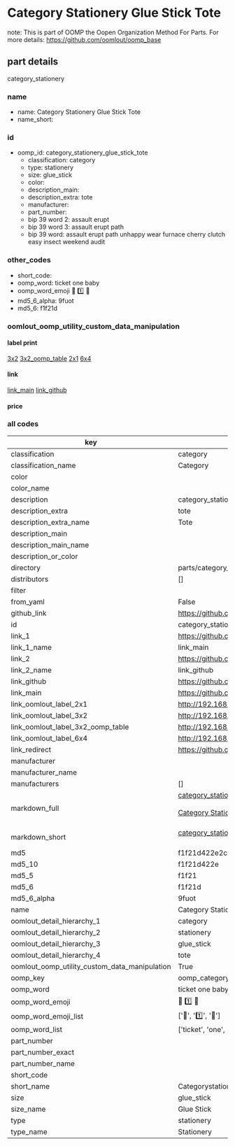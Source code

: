 # Category Stationery Glue Stick Tote  

note: This is part of OOMP the Oopen Organization Method For Parts. For more details: https://github.com/oomlout/oomp_base

##  part details
  



category_stationery



### name
* name: Category Stationery Glue Stick Tote
* name_short: 
### id
* oomp_id: category_stationery_glue_stick_tote
  * classification: category
  * type: stationery
  * size: glue_stick
  * color: 
  * description_main: 
  * description_extra: tote
  * manufacturer: 
  * part_number: 
  * bip 39 word 2: assault erupt
  * bip 39 word 3: assault erupt path
  * bip 39 word: assault erupt path unhappy wear furnace cherry clutch easy insect weekend audit

### other_codes
* short_code: 
* oomp_word: ticket one baby
* oomp_word_emoji :ticket: :one: :baby:
* md5_6_alpha: 9fuot
* md5_6: f1f21d






### oomlout_oomp_utility_custom_data_manipulation
#### label print
[3x2](http://192.168.1.245:1112/?label=oomp%209fuot)
[3x2_oomp_table](http://192.168.1.108:1112/?label=oomp%209fuot)
[2x1](http://192.168.1.242:1112/?label=oomp%209fuot)
[6x4](http://192.168.1.55:1112/?label=oomp%209fuot)    

#### link

[link_main](https://github.com/oomlout/oomlout_oomp_version_1_messy/tree/main/parts/category_stationery_glue_stick_tote) [link_github](https://github.com/oomlout/oomlout_oomp_version_1_messy/tree/main/parts/category_stationery_glue_stick_tote)                             

#### price







### all codes 
| key | value |  
| --- | --- |  
| classification | category |  
| classification_name | Category |  
| color |  |  
| color_name |  |  
| description | category_stationery |  
| description_extra | tote |  
| description_extra_name | Tote |  
| description_main |  |  
| description_main_name |  |  
| description_or_color |   |  
| directory | parts/category_stationery_glue_stick_tote |  
| distributors | [] |  
| filter |  |  
| from_yaml | False |  
| github_link | https://github.com/oomlout/oomlout_oomp_part_src/tree/main/parts/category_stationery_glue_stick_tote |  
| id | category_stationery_glue_stick_tote |  
| link_1 | https://github.com/oomlout/oomlout_oomp_version_1_messy/tree/main/parts/category_stationery_glue_stick_tote |  
| link_1_name | link_main |  
| link_2 | https://github.com/oomlout/oomlout_oomp_version_1_messy/tree/main/parts/category_stationery_glue_stick_tote |  
| link_2_name | link_github |  
| link_github | https://github.com/oomlout/oomlout_oomp_version_1_messy/tree/main/parts/category_stationery_glue_stick_tote |  
| link_main | https://github.com/oomlout/oomlout_oomp_version_1_messy/tree/main/parts/category_stationery_glue_stick_tote |  
| link_oomlout_label_2x1 | http://192.168.1.242:1112/?label=oomp%209fuot |  
| link_oomlout_label_3x2 | http://192.168.1.245:1112/?label=oomp%209fuot |  
| link_oomlout_label_3x2_oomp_table | http://192.168.1.108:1112/?label=oomp%209fuot |  
| link_oomlout_label_6x4 | http://192.168.1.55:1112/?label=oomp%209fuot |  
| link_redirect | https://github.com/oomlout/oomlout_oomp_version_1_messy/tree/main/parts/category_stationery_glue_stick_tote |  
| manufacturer |  |  
| manufacturer_name |  |  
| manufacturers | [] |  
| markdown_full | [category_stationery_glue_stick_tote](none)<br>[](none)<br>[Category Stationery Glue Stick Tote](none)<br><br> |  
| markdown_short | [category_stationery_glue_stick_tote](none)<br><br> |  
| md5 | f1f21d422e2c84ed797c3ed541d3386c |  
| md5_10 | f1f21d422e |  
| md5_5 | f1f21 |  
| md5_6 | f1f21d |  
| md5_6_alpha | 9fuot |  
| name | Category Stationery Glue Stick Tote |  
| oomlout_detail_hierarchy_1 | category |  
| oomlout_detail_hierarchy_2 | stationery |  
| oomlout_detail_hierarchy_3 | glue_stick |  
| oomlout_detail_hierarchy_4 | tote |  
| oomlout_oomp_utility_custom_data_manipulation | True |  
| oomp_key | oomp_category_stationery_glue_stick_tote |  
| oomp_word | ticket one baby |  
| oomp_word_emoji | :ticket: :one: :baby: |  
| oomp_word_emoji_list | [':ticket:', ':one:', ':baby:'] |  
| oomp_word_list | ['ticket', 'one', 'baby'] |  
| part_number |  |  
| part_number_exact |  |  
| part_number_name |  |  
| short_code |  |  
| short_name | Categorystationery |  
| size | glue_stick |  
| size_name | Glue Stick |  
| type | stationery |  
| type_name | Stationery |  
